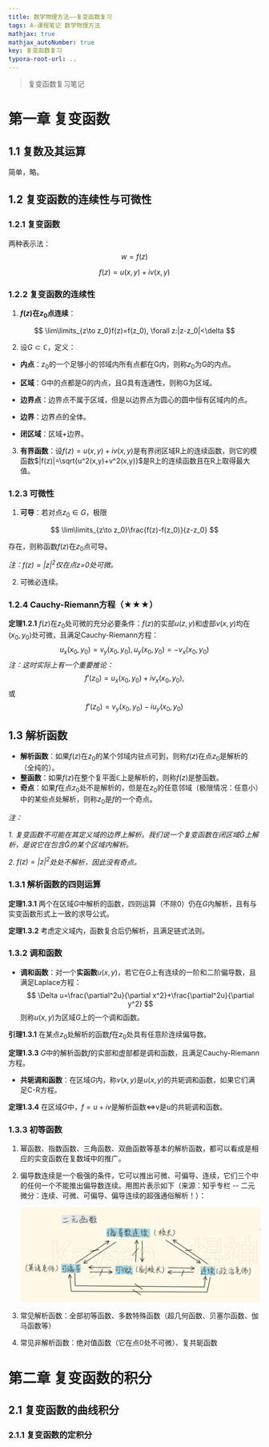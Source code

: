 ```yaml
---
title: 数学物理方法——复变函数复习
tags: A-课程笔记 数学物理方法
mathjax: true
mathjax_autoNumber: true
key: 复变函数复习
typora-root-url: ..
---
```


> 复变函数复习笔记

<!--more-->

# 第一章  复变函数

## 1.1  复数及其运算

简单，略。

## 1.2  复变函数的连续性与可微性

### 1.2.1  复变函数

两种表示法：
$$
w=f(z)
$$

$$
f(z)=u(x,y)+iv(x,y)
$$

### 1.2.2  复变函数的连续性

1. **$f(z)$在$z_0$点连续**： 

$$
\lim\limits_{z\to z_0}f(z)=f(z_0), \forall z:|z-z_0|<\delta
$$

2. 设$G\subset \mathbb{C}$，定义：

- **内点**：$z_0$的一个足够小的邻域内所有点都在G内，则称$z_0$为G的内点。

- **区域**：G中的点都是G的内点，且G具有连通性，则称G为区域。

- **边界点**：边界点不属于区域，但是以边界点为圆心的圆中恒有区域内的点。

- **边界**：边界点的全体。

- **闭区域**：区域+边界。

3. **有界函数**：设$f(z)=u(x,y)+iv(x,y)$是有界闭区域R上的连续函数，则它的模函数$|f(z)|=\sqrt{u^2(x,y)+v^2(x,y)}$是R上的连续函数且在R上取得最大值。

###  1.2.3  可微性

1. **可导**：若对点$z_0\in G$，极限

$$
\lim\limits_{z\to z_0}\frac{f(z)-f(z_0)}{z-z_0}
$$

存在，则称函数$f(z)$在$z_0$点可导。

*注：$f(z)=|z|^2$仅在点z=0处可微。*

2. 可微必连续。

### 1.2.4  Cauchy-Riemann方程（★★★）

**定理1.2.1**	$f(z)$在$z_0$处可微的充分必要条件：$f(z)$的实部$u(z,y)$和虚部$v(x,y)$均在$(x_0,y_0)$处可微，且满足Cauchy-Riemann方程：
$$
u_x(x_0,y_0)=v_y(x_0,y_0),		u_y(x_0,y_0)=-v_x(x_0,y_0)
$$
*注：这时实际上有一个重要推论：*
$$
f'(z_0)=u_x(x_0,y_0)+iv_x(x_0,y_0),
$$
或
$$
f'(z_0)=v_y(x_0,y_0)-iu_y(x_0,y_0)
$$

## 1.3  解析函数

- **解析函数**：如果$f(z)$在$z_0$的某个邻域内驻点可到，则称$f(z)$在点$z_0$是解析的（全纯的）。
- **整函数**：如果$f(z)$在整个复平面$\mathbb{C}$上是解析的，则称$f(z)$是整函数。
- **奇点**：如果$f$在点$z_0$处不是解析的，但是在$z_0$的任意邻域（极限情况：任意小）中的某些点处解析，则称$z_0$是$f$的一个奇点。

*注：*

*1. 复变函数不可能在其定义域的边界上解析。我们说一个复变函数在闭区域$\bar G$上解析，是说它在包含$\bar G$的某个区域内解析。*

*2. $f(z)=|z|^2$处处不解析，因此没有奇点。*

### 1.3.1  解析函数的四则运算

**定理1.3.1**	两个在区域$G$中解析的函数，四则运算（不除0）仍在$G$内解析，且有与实变函数形式上一致的求导公式。

**定理1.3.2**	考虑定义域内，函数复合后仍解析，且满足链式法则。

### 1.3.2  调和函数

- **调和函数**：对一个**实函数**$u(x,y)$，若它在$G$上有连续的一阶和二阶偏导数，且满足Laplace方程：
  $$
  \Delta u=\frac{\partial^2u}{\partial x^2}+\frac{\partial^2u}{\partial y^2}
  $$
  则称$u(x,y)$为区域$G$上的一个调和函数。

**引理1.3.1**    在某点$z_0$处解析的函数$f$在$z_0$处具有任意阶连续偏导数。

**定理1.3.3**	$G$中的解析函数$f$的实部和虚部都是调和函数，且满足Cauchy-Riemann方程。

- **共轭调和函数**：在区域$G$内，称$v(x,y)$是$u(x,y)$的共轭调和函数，如果它们满足C-R方程。

**定理1.3.4**	在区域$G$中，$f=u+iv$是解析函数$\Leftrightarrow$v是u的共轭调和函数。

###  1.3.3 初等函数

1. 幂函数、指数函数、三角函数、双曲函数等基本的解析函数，都可以看成是相应的实变函数在复数域中的推广。

2. 偏导数连续是一个极强的条件，它可以推出可微、可偏导、连续，它们三个中的任何一个不能推出偏导数连续。用图片表示如下（来源：知乎专栏 -- 二元微分：连续、可微、可偏导、偏导连续的超强通俗解析！）：

   ![二元函数偏导、连续、可微](/assets/images/数学物理方法——复变函数复习/二元函数偏导、连续、可微.png)

3. 常见解析函数：全部初等函数、多数特殊函数（超几何函数、贝塞尔函数、伽马函数等）

4. 常见非解析函数：绝对值函数（它在点0处不可微）、复共轭函数

# 第二章  复变函数的积分

## 2.1  复变函数的曲线积分

### 2.1.1  复变函数的定积分



